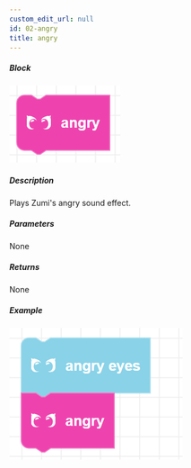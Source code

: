 ```yaml
---
custom_edit_url: null
id: 02-angry
title: angry
---
```


##### Block

![angry image](angry.png)

##### Description

Plays Zumi's angry sound effect.

##### Parameters

None

##### Returns

None

##### Example

![angry example](angry_example.png)
